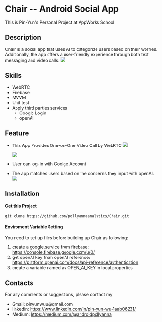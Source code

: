 # Chair -- Android Social App

This is Pin-Yun's Personal Project at AppWorks School


## Description
Chair is a social app that uses AI to categorize users based on their worries. Additionally, the app offers a user-friendly experience through both text messaging and video calls.
![](https://hackmd.io/_uploads/BJ8qfWrzT.png)



## Skills
* WebRTC
* Firebase
* MVVM
* Unit test
* Apply third parties services
    * Google Login
    * openAI


## Feature
* This App Provides One-on-One Video Call by WebRTC
![](https://hackmd.io/_uploads/H1okL-BzT.png)

    ![](https://hackmd.io/_uploads/S1w-Q-SMT.png)
* User can log-in with Goolge Account
* The app matches users based on the concerns they input with openAI.
![](https://hackmd.io/_uploads/ryp0fbBG6.png)

## Installation

#### Get this Project

```kotlin=
git clone https://github.com/pollyannaanalytics/Chair.git
```

#### Enviroment Variable Setting
You need to set up files before building up Chair as following:
1. create a google.service from firebase: https://console.firebase.google.com/u/0/
2. get openAI key from openAI reference: 
https://platform.openai.com/docs/api-reference/authentication
4. create a variable named as OPEN_AI_KEY in local.properties


## Contacts
For any comments or suggestions, please contact my:
* Gmail: pinyunwuu@gmail.com
* linkedin: https://www.linkedin.com/in/pin-yun-wu-1aab06231/
* Medium: https://medium.com/@androidpollyanna

